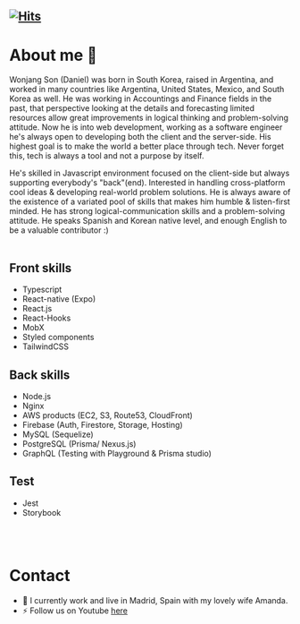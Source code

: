 [![Hits](https://hits.seeyoufarm.com/api/count/incr/badge.svg?url=https%3A%2F%2Fgithub.com%2Ffiloscoder%2Fhit-counter&count_bg=%2379C83D&title_bg=%23555555&icon=github.svg&icon_color=%23E7E7E7&title=hits&edge_flat=false)](https://hits.seeyoufarm.com)
---

# About me 👋
Wonjang Son (Daniel) was born in South Korea, raised in Argentina, and worked in many countries like Argentina, United States, Mexico, and South Korea as well. He was working in Accountings and Finance fields in the past, that perspective looking at the details and forecasting limited resources allow great improvements in logical thinking and problem-solving attitude. Now he is into web development, working as a software engineer he's always open to developing both the client and the server-side. His highest goal is to make the world a better place through tech. Never forget this, tech is always a tool and not a purpose by itself.

He's skilled in Javascript environment focused on the client-side but always supporting everybody's "back"(end).
Interested in handling cross-platform cool ideas & developing real-world problem solutions.
He is always aware of the existence of a variated pool of skills that makes him humble & listen-first minded. He has strong logical-communication skills and a problem-solving attitude.
He speaks Spanish and Korean native level, and enough English to be a valuable contributor :)
<br>
<br>

## Front skills
- Typescript
- React-native (Expo)
- React.js
- React-Hooks
- MobX
- Styled components
- TailwindCSS

## Back skills
- Node.js
- Nginx
- AWS products (EC2, S3, Route53, CloudFront)
- Firebase (Auth, Firestore, Storage, Hosting)
- MySQL (Sequelize) 
- PostgreSQL (Prisma/ Nexus.js)
- GraphQL (Testing with Playground & Prisma studio)

## Test
- Jest
- Storybook
<br>
<br>

# Contact
- 💬 I currently work and live in Madrid, Spain with my lovely wife Amanda.
- ⚡ Follow us on Youtube [here](https://www.youtube.com/channel/UCSq2lLwBhN3IZz2lZuoK9ZA/featured)
<!--
**filoscoder/filoscoder** is a ✨ _special_ ✨ repository because its `README.md` (this file) appears on your GitHub profile.

Here are some ideas to get you started:

- 🔭 I’m currently working on ...
- 🌱 I’m currently learning ...
- 👯 I’m looking to collaborate on ...
- 🤔 I’m looking for help with ...
- 💬 Ask me about ...
- 📫 How to reach me: [sondaniel.88@gmail.com](mailto:sondaniel.88@gmail.com)
- 😄 Pronouns: ...
- ⚡ Fun fact: ...
-->

